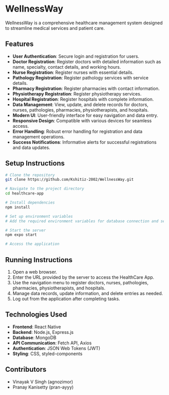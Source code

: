 # WellnessWay

WellnessWay is a comprehensive healthcare management system designed to streamline medical services and patient care.

## Features

- **User Authentication**: Secure login and registration for users.
- **Doctor Registration**: Register doctors with detailed information such as name, specialty, contact details, and working hours.
- **Nurse Registration**: Register nurses with essential details.
- **Pathology Registration**: Register pathology services with service details.
- **Pharmacy Registration**: Register pharmacies with contact information.
- **Physiotherapy Registration**: Register physiotherapy services.
- **Hospital Registration**: Register hospitals with complete information.
- **Data Management**: View, update, and delete records for doctors, nurses, pathologies, pharmacies, physiotherapists, and hospitals.
- **Modern UI**: User-friendly interface for easy navigation and data entry.
- **Responsive Design**: Compatible with various devices for seamless access.
- **Error Handling**: Robust error handling for registration and data management operations.
- **Success Notifications**: Informative alerts for successful registrations and data updates.

## Setup Instructions

```bash
# Clone the repository
git clone https://github.com/Kshitiz-2002/WellnessWay.git

# Navigate to the project directory
cd healthcare-app

# Install dependencies
npm install

# Set up environment variables
# Add the required environment variables for database connection and server configuration

# Start the server
npm expo start

# Access the application
```

## Running Instructions

1. Open a web browser.
2. Enter the URL provided by the server to access the HealthCare App.
3. Use the navigation menu to register doctors, nurses, pathologies, pharmacies, physiotherapists, and hospitals.
4. Manage data records, update information, and delete entries as needed.
5. Log out from the application after completing tasks.

## Technologies Used

- **Frontend**: React Native
- **Backend**: Node.js, Express.js
- **Database**: MongoDB
- **API Communication**: Fetch API, Axios
- **Authentication**: JSON Web Tokens (JWT)
- **Styling**: CSS, styled-components

## Contributors

- Vinayak V Singh (agnozimor)
- Pranay Kanisetty (pran-ayyy)